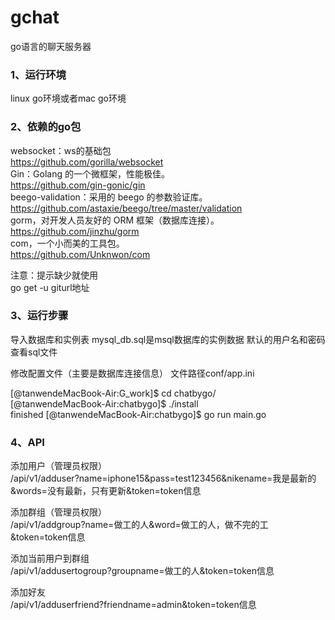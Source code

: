 # gchat
go语言的聊天服务器


### 1、运行环境
linux go环境或者mac go环境

### 2、依赖的go包
websocket：ws的基础包  
https://github.com/gorilla/websocket  
Gin：Golang 的一个微框架，性能极佳。  
https://github.com/gin-gonic/gin  
beego-validation：采用的 beego 的参数验证库。  
https://github.com/astaxie/beego/tree/master/validation  
gorm，对开发人员友好的 ORM 框架（数据库连接）。  
https://github.com/jinzhu/gorm  
com，一个小而美的工具包。  
https://github.com/Unknwon/com  

注意：提示缺少就使用  
go get -u giturl地址  

### 3、运行步骤
导入数据库和实例表
mysql_db.sql是msql数据库的实例数据
默认的用户名和密码查看sql文件

修改配置文件（主要是数据库连接信息）
文件路径conf/app.ini

[@tanwendeMacBook-Air:G_work]$ cd chatbygo/  
[@tanwendeMacBook-Air:chatbygo]$ ./install   
finished 
[@tanwendeMacBook-Air:chatbygo]$ go run main.go  

### 4、API
添加用户（管理员权限）  
/api/v1/adduser?name=iphone15&pass=test123456&nikename=我是最新的&words=没有最新，只有更新&token=token信息  

添加群组（管理员权限）  
/api/v1/addgroup?name=做工的人&word=做工的人，做不完的工&token=token信息  

添加当前用户到群组  
/api/v1/addusertogroup?groupname=做工的人&token=token信息  

添加好友  
/api/v1/adduserfriend?friendname=admin&token=token信息  
